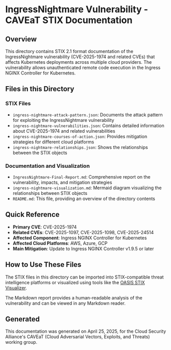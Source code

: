 # IngressNightmare Vulnerability - CAVEaT STIX Documentation

## Overview

This directory contains STIX 2.1 format documentation of the IngressNightmare vulnerability (CVE-2025-1974 and related CVEs) that affects Kubernetes deployments across multiple cloud providers. The vulnerability allows unauthenticated remote code execution in the Ingress NGINX Controller for Kubernetes.

## Files in this Directory

### STIX Files

- `ingress-nightmare-attack-pattern.json`: Documents the attack pattern for exploiting the IngressNightmare vulnerability
- `ingress-nightmare-vulnerabilities.json`: Contains detailed information about CVE-2025-1974 and related vulnerabilities
- `ingress-nightmare-courses-of-action.json`: Provides mitigation strategies for different cloud platforms
- `ingress-nightmare-relationships.json`: Shows the relationships between the STIX objects

### Documentation and Visualization

- `IngressNightmare-Final-Report.md`: Comprehensive report on the vulnerability, impacts, and mitigation strategies
- `ingress-nightmare-visualization.md`: Mermaid diagram visualizing the relationships between STIX objects
- `README.md`: This file, providing an overview of the directory contents

## Quick Reference

- **Primary CVE**: CVE-2025-1974
- **Related CVEs**: CVE-2025-1097, CVE-2025-1098, CVE-2025-24514
- **Affected Component**: Ingress NGINX Controller for Kubernetes
- **Affected Cloud Platforms**: AWS, Azure, GCP
- **Main Mitigation**: Update to Ingress NGINX Controller v1.9.5 or later

## How to Use These Files

The STIX files in this directory can be imported into STIX-compatible threat intelligence platforms or visualized using tools like the [OASIS STIX Visualizer](https://oasis-open.github.io/cti-stix-visualization/).

The Markdown report provides a human-readable analysis of the vulnerability and can be viewed in any Markdown reader.

## Generated

This documentation was generated on April 25, 2025, for the Cloud Security Alliance's CAVEaT (Cloud Adversarial Vectors, Exploits, and Threats) working group.